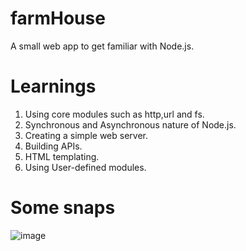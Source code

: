 # farmHouse
A small web app to get familiar with Node.js.

# Learnings
1. Using core modules such as http,url and fs.
2. Synchronous and Asynchronous nature of Node.js.
3. Creating a simple web server.
4. Building APIs.
5. HTML templating.
6. Using User-defined modules.

# Some snaps

![image](https://user-images.githubusercontent.com/78348500/134950705-6f401f26-fd80-409b-96bf-6f64b8c02211.png)

